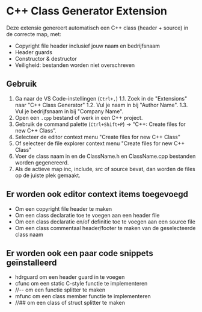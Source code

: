# C++ Class Generator Extension

Deze extensie genereert automatisch een C++ class (header + source) in de correcte map, met:

- Copyright file header inclusief jouw naam en bedrijfsnaam
- Header guards
- Constructor & destructor
- Veiligheid: bestanden worden niet overschreven

## Gebruik

1. Ga naar de VS Code-instellingen (`Ctrl+,`)
1.1. Zoek in de "Extensions" naar "C++ Class Generator"
1.2. Vul je naam in bij "Author Name".
1.3. Vul je bedrijfsnaam in bij "Company Name".
2. Open een `.cpp` bestand of werk in een C++ project.
3. Gebruik de command palette (`Ctrl+Shift+P`) → “C++: Create files for new C++ Class”.
4. Selecteer de editor context menu "Create files for new C++ Class"
5. Of selecteer de file explorer context menu "Create files for new C++ Class"
6. Voer de class naam in en de ClassName.h en ClassName.cpp bestanden worden gegenereerd.
7. Als de actieve map inc, include, src of source bevat, dan worden de files op de juiste plek gemaakt.

## Er worden ook editor context items toegevoegd
- Om een copyright file header te maken
- Om een class declaratie toe te voegen aan een header file
- Om een class declaratie en/of definitie toe te voegen aan een source file
- Om een class commentaal header/footer te maken van de geselecteerde class naam

## Er worden ook een paar code snippets geïnstalleerd

- hdrguard om een header guard in te voegen
- cfunc om een static C-style functie te implementeren
- //-- om een functie splitter te maken
- mfunc om een class member functie te implementeren
- //## om een class of struct splitter te maken


